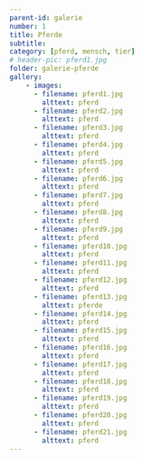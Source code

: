 ```yaml
---
parent-id: galerie
number: 1
title: Pferde 
subtitle: 
category: [pferd, mensch, tier]
# header-pic: pferd1.jpg
folder: galerie-pferde
gallery:
    - images:
      - filename: pferd1.jpg
        alttext: pferd
      - filename: pferd2.jpg
        alttext: pferd   
      - filename: pferd3.jpg
        alttext: pferd
      - filename: pferd4.jpg
        alttext: pferd
      - filename: pferd5.jpg
        alttext: pferd
      - filename: pferd6.jpg
        alttext: pferd
      - filename: pferd7.jpg
        alttext: pferd
      - filename: pferd8.jpg
        alttext: pferd
      - filename: pferd9.jpg
        alttext: pferd
      - filename: pferd10.jpg
        alttext: pferd
      - filename: pferd11.jpg
        alttext: pferd
      - filename: pferd12.jpg
        alttext: pferd
      - filename: pferd13.jpg
        alttext: pferde
      - filename: pferd14.jpg
        alttext: pferd
      - filename: pferd15.jpg
        alttext: pferd
      - filename: pferd16.jpg
        alttext: pferd
      - filename: pferd17.jpg
        alttext: pferd
      - filename: pferd18.jpg
        alttext: pferd
      - filename: pferd19.jpg
        alttext: pferd
      - filename: pferd20.jpg
        alttext: pferd
      - filename: pferd21.jpg
        alttext: pferd
---
```

<!-- beschreibender Text hier -->
